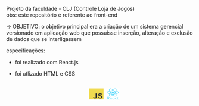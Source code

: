 Projeto da faculdade - CLJ (Controle Loja de Jogos) <br>
obs: este repositório é referente ao front-end

-> OBJETIVO: o objetivo principal era a criação de um sistema gerencial versionado em aplicação web que possuísse inserção, alteração e exclusão de dados que se interligassem 

especificações:
- foi realizado com React.js 
- foi utlizado HTML e CSS

  <div style="display: inline_block; padding: 0 auto" align="center"><br>
  <img align="center" alt="Javascript" height="30" width="40" href="#" src="https://raw.githubusercontent.com/devicons/devicon/1119b9f84c0290e0f0b38982099a2bd027a48bf1/icons/javascript/javascript-original.svg">
  <img align="center" alt="React" height="30" width="40" href="#" src="https://raw.githubusercontent.com/devicons/devicon/1119b9f84c0290e0f0b38982099a2bd027a48bf1/icons/react/react-original-wordmark.svg">
  </div>
